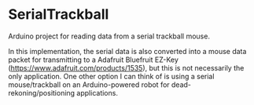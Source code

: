 # SerialTrackball

Arduino project for reading data from a serial trackball mouse.

In this implementation, the serial data is also converted into a mouse data packet for transmitting to a Adafruit Bluefruit EZ-Key (https://www.adafruit.com/products/1535), but this is not necessarily the only application. One other option I can think of is using a serial mouse/trackball on an Arduino-powered robot for dead-rekoning/positioning applications.
